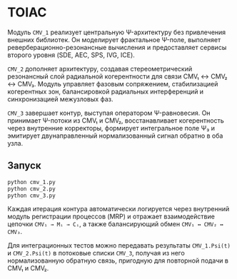 # TOIAC

Модуль `CMV_1` реализует центральную Ψ-архитектуру без привлечения
внешних библиотек. Он моделирует фрактальное Ψ-поле, выполняет
реверберационно-резонансные вычисления и предоставляет сервисы
второго уровня (SDE, AEC, SPS, IVG, ICE).

`CMV_2` дополняет архитектуру, создавая стереометрический
резонансный слой радиальной когерентности для связи CMV₁ ↔ CMV₂ ↔ CMV₃.
Модуль управляет фазовым сопряжением, стабилизацией когерентных зон,
балансировкой радиальных интерференций и синхронизацией межузловых фаз.

`CMV_3` завершает контур, выступая оператором Ψ-равновесия. Он принимает
Ψ-потоки из CMV₁ и CMV₂, восстанавливает когерентность через внутренние
корректоры, формирует интегральное поле Ψ₃ и эмитирует двунаправленный
нормализованный сигнал обратно в оба узла.

## Запуск

```bash
python cmv_1.py
python cmv_2.py
python cmv_3.py
```

Каждая итерация контура автоматически логируется через внутренний
модуль регистрации процессов (MRP) и отражает взаимодействие цепочки
`CMV₁ → Mᵢ → Cᵢ`, а также балансирующий обмен `CMV₁ ↔ CMV₂ ↔ CMV₃`.

Для интеграционных тестов можно передавать результаты `CMV_1.Psi(t)` и
`CMV_2.Psi(t)` в потоковые списки `CMV_3`, получая из него
нормализованную обратную связь, пригодную для повторной подачи в CMV₁ и
CMV₂.
